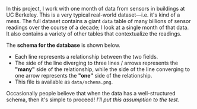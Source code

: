 In this project, I work with one month of data from sensors in buildings at UC Berkeley. This is a very typical real-world dataset—i.e. it's kind of a mess. The full dataset contains a giant `data` table of many billions of sensor readings over the course of a decade; I look at a single month of that data. It also contains a variety of other tables that contextualize the readings.

The **schema for the database** is shown below.
* Each line represents a relationship between the two fields.
* The side of the line diverging to three lines / arrows represents the **"many"** side of the relationship, while the side of the line converging to one arrow represents the **"one"** side of the relationship.
* This file is available as `data/schema.png`.

Occasionally people believe that when the data has a well-structured schema, then it's simple to proceed! *I'll put this assumption to the test.*
